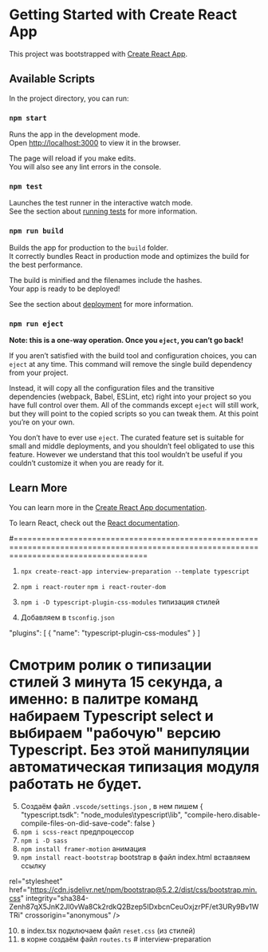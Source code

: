 # Getting Started with Create React App

This project was bootstrapped with [Create React App](https://github.com/facebook/create-react-app).

## Available Scripts

In the project directory, you can run:

### `npm start`

Runs the app in the development mode.\
Open [http://localhost:3000](http://localhost:3000) to view it in the browser.

The page will reload if you make edits.\
You will also see any lint errors in the console.

### `npm test`

Launches the test runner in the interactive watch mode.\
See the section about [running tests](https://facebook.github.io/create-react-app/docs/running-tests) for more information.

### `npm run build`

Builds the app for production to the `build` folder.\
It correctly bundles React in production mode and optimizes the build for the best performance.

The build is minified and the filenames include the hashes.\
Your app is ready to be deployed!

See the section about [deployment](https://facebook.github.io/create-react-app/docs/deployment) for more information.

### `npm run eject`

**Note: this is a one-way operation. Once you `eject`, you can’t go back!**

If you aren’t satisfied with the build tool and configuration choices, you can `eject` at any time. This command will remove the single build dependency from your project.

Instead, it will copy all the configuration files and the transitive dependencies (webpack, Babel, ESLint, etc) right into your project so you have full control over them. All of the commands except `eject` will still work, but they will point to the copied scripts so you can tweak them. At this point you’re on your own.

You don’t have to ever use `eject`. The curated feature set is suitable for small and middle deployments, and you shouldn’t feel obligated to use this feature. However we understand that this tool wouldn’t be useful if you couldn’t customize it when you are ready for it.

## Learn More

You can learn more in the [Create React App documentation](https://facebook.github.io/create-react-app/docs/getting-started).

To learn React, check out the [React documentation](https://reactjs.org/).

#=========================================================================================================================================

1. `npx create-react-app interview-preparation --template typescript`
2. `npm i react-router` `npm i react-router-dom`
3. `npm i -D typescript-plugin-css-modules` типизация стилей

4. Добавляем в `tsconfig.json`

"plugins": [
{
"name": "typescript-plugin-css-modules"
}
]

# Смотрим ролик о типизации стилей 3 минута 15 секунда, а именно: в палитре команд набираем Typescript select и выбираем "рабочую" версию Typescript. Без этой манипуляции автоматическая типизация модуля работать не будет.

5. Создаём файл `.vscode/settings.json` , в нем пишем
   {
   "typescript.tsdk": "node_modules\\typescript\\lib",
   "compile-hero.disable-compile-files-on-did-save-code": false
   }
6. `npm i scss-react` предпроцессор
7. `npm i -D sass`
8. `npm install framer-motion` анимация
9. `npm install react-bootstrap` bootstrap в файл index.html вставляем ссылку

 <link

rel="stylesheet"
href="https://cdn.jsdelivr.net/npm/bootstrap@5.2.2/dist/css/bootstrap.min.css"
integrity="sha384-Zenh87qX5JnK2Jl0vWa8Ck2rdkQ2Bzep5IDxbcnCeuOxjzrPF/et3URy9Bv1WTRi"
crossorigin="anonymous"
/>

10. в index.tsx подключаем файл `reset.css` (из стилей)
11. в корне создаём файл `routes.ts`
    #   i n t e r v i e w - p r e p a r a t i o n 
     
     
